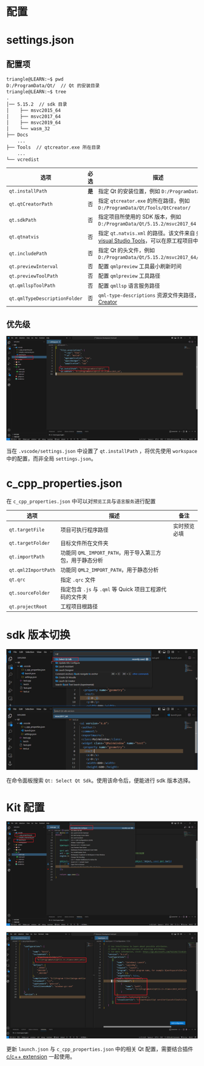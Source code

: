 # 配置

# settings.json

## 配置项

```term
triangle@LEARN:~$ pwd
D:/ProgramData/Qt/  // Qt 的安装目录
triangle@LEARN:~$ tree
.
│── 5.15.2  // sdk 目录
│    ├── msvc2015_64
│    ├── msvc2017_64
│    ├── msvc2019_64
│    └── wasm_32
├── Docs
    ...
├── Tools  // qtcreator.exe 所在目录
    ...
└── vcredist
```

| 选项                          | 必选   | 描述                                                                                                                                                                                              |
| ----------------------------- | ------ | ------------------------------------------------------------------------------------------------------------------------------------------------------------------------------------------------- |
| `qt.installPath`              | **是** | 指定 Qt 的安装位置，例如 `D:/ProgramData/Qt/`                                                                                                                                                     |
| `qt.qtCreatorPath`            | 否     | 指定 `qtcreator.exe` 的所在路径，例如 `D:/ProgramData/Qt/Tools/QtCreator/`                                                                                                                        |
| `qt.sdkPath`                  | 否     | 指定项目所使用的 SDK 版本，例如 `D:/ProgramData/Qt/5.15.2/msvc2017_64`                                                                                                                            |
| `qt.qtnatvis`                 | 否     | 指定 `qt.natvis.xml` 的路径。该文件来自 [Qt visual Studio Tools](https://github.com/qt-labs/vstools)，可以在原工程项目中[下载](https://github.com/qt-labs/vstools/blob/dev/QtMSBuild/QtMsBuild)。 |
| `qt.includePath`              | 否     | 指定 Qt 的头文件，例如 `D:/ProgramData/Qt/5.15.2/msvc2017_64/include`                                                                                                                             |
| `qt.previewInterval`          | 否     | 配置 `qmlpreview` 工具最小刷新时间                                                                                                                                                                |
| `qt.previewToolPath`          | 否     | 配置 `qmlpreview` 工具路径                                                                                                                                                                        |
| `qt.qmllspToolPath`           | 否     | 配置 `qmllsp` 语言服务路径                                                                                                                                                                        |
| `qt.qmlTypeDescriptionFolder` | 否     | `qml-type-descriptions` 资源文件夹路径，[Qt Creator](https://github.com/qt-creator/qt-creator/tree/master/share/qtcreator/qml-type-descriptions)                                                  |


## 优先级


![alt](../image/workspace_settings.jpg)

当在 `.vscode/settings.json` 中设置了 `qt.installPath` ，将优先使用 `workspace` 中的配置，而非全局 `settings.json`。

# c_cpp_properties.json

在 `c_cpp_properties.json` 中可以对`预览工具`与`语言服务`进行配置

| 选项                | 描述                                                     | 备注         |
| ------------------- | -------------------------------------------------------- | ------------ |
| `qt.targetFile`     | 项目可执行程序路径                                       | 实时预览必填 |
| `qt.targetFolder`   | 目标文件所在文件夹                                       |              |
| `qt.importPath`     | 功能同 `QML_IMPORT_PATH`，用于导入第三方包，用于静态分析 |              |
| `qt.qml2ImportPath` | 功能同 `QML2_IMPORT_PATH`，用于静态分析                  |              |
| `qt.qrc`            | 指定 `.qrc` 文件                                         |              |
| `qt.sourceFolder`   | 指定包含 `.js` 与 `.qml` 等 Quick 项目工程源代码的文件夹 |              |
| `qt.projectRoot`    | 工程项目根路径                                           |              |


# sdk 版本切换

![alt](../image/sdk.jpg)

在命令面板搜索 `Qt: Select Qt Sdk`。使用该命令后，便能进行 sdk 版本选择。

# Kit 配置


![alt](../image/kits.jpg)

![alt](../image/kit_config.jpg)


更新 `launch.json` 与 `c_cpp_properties.json` 中的相关 Qt 配置，需要结合插件 [c/c++ extension](https://marketplace.visualstudio.com/items?itemName=ms-vscode.cpptools) 一起使用。




